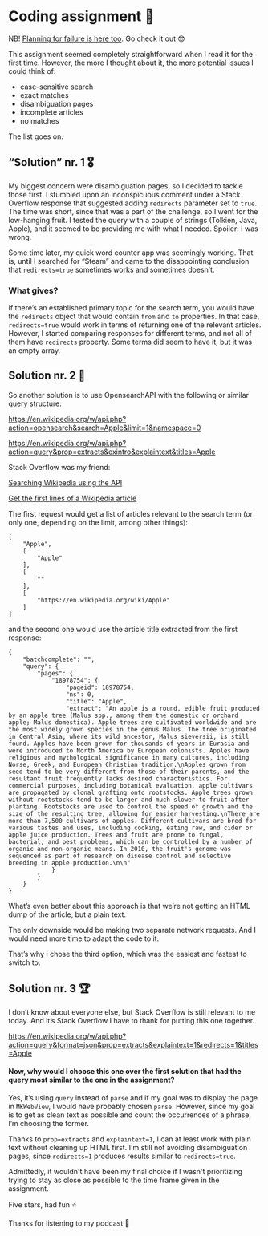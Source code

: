 # Coding assignment 💪

NB! [Planning for failure is here too](https://github.com/TijanaGrbo/WikiCounter/blob/main/Planning%20for%20failure.md). Go check it out 😎


This assignment seemed completely straightforward when I read it for the first time.
However, the more I thought about it, the more potential issues I could think of:

* case-sensitive search
* exact matches
* disambiguation pages
* incomplete articles
* no matches

The list goes on.

## “Solution” nr. 1 🎖️
My biggest concern were disambiguation pages, so I decided to tackle those first. I stumbled upon an inconspicuous comment under a Stack Overflow response that suggested adding `redirects` parameter set to `true`. The time was short, since that was a part of the challenge, so I went for the low-hanging fruit. I tested the query with a couple of strings (Tolkien, Java, Apple), and it seemed to be providing me with what I needed. Spoiler: I was wrong.

Some time later, my quick word counter app was seemingly working. That is, until I searched for “Steam” and came to the disappointing conclusion that `redirects=true` sometimes works and sometimes doesn’t.

### What gives?

If there’s an established primary topic for the search term, you would have the `redirects`  object that would contain `from` and `to` properties. In that case, `redirects=true` would work in terms of returning one of the relevant articles. However, I started comparing responses for different terms, and not all of them have `redirects` property. Some terms did seem to have it, but it was an empty array.

## Solution nr. 2 🥇
So another solution is to use OpensearchAPI with the following or similar query structure:

https://en.wikipedia.org/w/api.php?action=opensearch&search=Apple&limit=1&namespace=0

https://en.wikipedia.org/w/api.php?action=query&prop=extracts&exintro&explaintext&titles=Apple

Stack Overflow was my friend:

[Searching Wikipedia using the API](https://stackoverflow.com/questions/27457977/searching-wikipedia-using-the-api?rq=3)

[Get the first lines of a Wikipedia article](https://stackoverflow.com/questions/1565347/get-the-first-lines-of-a-wikipedia-article/19781754#19781754)

The first request would get a list of articles relevant to the search term (or only one, depending on the limit, among other things):

```
[
    "Apple",
    [
        "Apple"
    ],
    [
        ""
    ],
    [
        "https://en.wikipedia.org/wiki/Apple"
    ]
]
```

and the second one would use the article title extracted from the first response:

```
{
    "batchcomplete": "",
    "query": {
        "pages": {
            "18978754": {
                "pageid": 18978754,
                "ns": 0,
                "title": "Apple",
                "extract": "An apple is a round, edible fruit produced by an apple tree (Malus spp., among them the domestic or orchard apple; Malus domestica). Apple trees are cultivated worldwide and are the most widely grown species in the genus Malus. The tree originated in Central Asia, where its wild ancestor, Malus sieversii, is still found. Apples have been grown for thousands of years in Eurasia and were introduced to North America by European colonists. Apples have religious and mythological significance in many cultures, including Norse, Greek, and European Christian tradition.\nApples grown from seed tend to be very different from those of their parents, and the resultant fruit frequently lacks desired characteristics. For commercial purposes, including botanical evaluation, apple cultivars are propagated by clonal grafting onto rootstocks. Apple trees grown without rootstocks tend to be larger and much slower to fruit after planting. Rootstocks are used to control the speed of growth and the size of the resulting tree, allowing for easier harvesting.\nThere are more than 7,500 cultivars of apples. Different cultivars are bred for various tastes and uses, including cooking, eating raw, and cider or apple juice production. Trees and fruit are prone to fungal, bacterial, and pest problems, which can be controlled by a number of organic and non-organic means. In 2010, the fruit's genome was sequenced as part of research on disease control and selective breeding in apple production.\n\n"
            }
        }
    }
}
```

What’s even better about this approach is that we’re not getting an HTML dump of the article, but a plain text.

The only downside	would be making two separate network requests. And I would need more time to adapt the code to it.

That’s why I chose the third option, which was the easiest and fastest to switch to.

## Solution nr. 3 🏆

I don’t know about everyone else, but Stack Overflow is still relevant to me today. And it’s Stack Overflow I have to thank for putting this one together.

https://en.wikipedia.org/w/api.php?action=query&format=json&prop=extracts&explaintext=1&redirects=1&titles=Apple

#### Now, why would I choose this one over the first solution that had the query most similar to the one in the assignment?

Yes, it’s using `query` instead of `parse` and if my goal was to display the page in `MKWebView`, I would have probably chosen `parse`. However, since my goal is to get as clean text as possible and count the occurrences of a phrase, I’m choosing the former.

Thanks to `prop=extracts` and `explaintext=1`, I can at least work with plain text without cleaning up HTML first. I'm still not avoiding disambiguation pages, since `redirects=1` produces results similar to `redirects=true`.

Admittedly, it wouldn't have been my final choice if I wasn't prioritizing trying to stay as close as possible to the time frame given in the assignment.


Five stars, had fun ⭐️

Thanks for listening to my podcast 🎤



